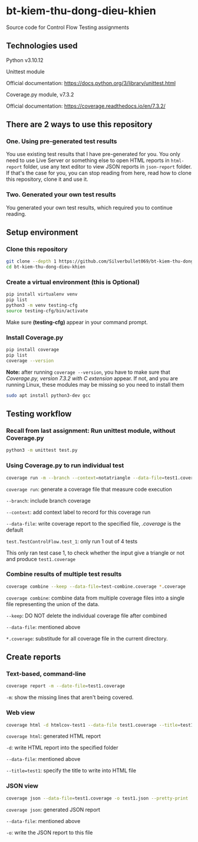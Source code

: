 # bt-kiem-thu-dong-dieu-khien
Source code for Control Flow Testing assignments

## Technologies used
Python v3.10.12

Unittest module

Official documentation: https://docs.python.org/3/library/unittest.html

Coverage.py module, v7.3.2

Official documentation: https://coverage.readthedocs.io/en/7.3.2/

## There are 2 ways to use this repository
### One. Using pre-generated test results
You use existing test results that I have pre-generated for you. You only need to use Live Server or something else to open HTML reports in ```html-report``` folder, use any text editor to view JSON reports in ```json-report``` folder. If that's the case for you, you can stop reading from here, read how to clone this repository, clone it and use it.

### Two. Generated your own test results
You generated your own test results, which required you to continue reading.

## Setup environment

### Clone this repository
```sh
git clone --depth 1 https://github.com/Silverbullet069/bt-kiem-thu-dong-dieu-khien.git
cd bt-kiem-thu-dong-dieu-khien
```

### Create a virtual environment (this is Optional)
```sh
pip install virtualenv venv
pip list
python3 -m venv testing-cfg
source testing-cfg/bin/activate
```
Make sure **(testing-cfg)** appear in your command prompt.

### Install Coverage.py
```sh
pip install coverage
pip list
coverage --version
```

**Note:** after running ```coverage --version```, you have to make sure that *Coverage.py, version 7.3.2 with C extension* appear. If not, and you are running Linux, these modules may be missing so you need to install them
```sh
sudo apt install python3-dev gcc
```

## Testing workflow

### Recall from last assignment: Run unittest module, without Coverage.py
```sh
python3 -m unittest test.py
```

### Using Coverage.py to run individual test
```sh
coverage run -m --branch --context=notatriangle --data-file=test1.coverage unittest test.TestControlFlow.test_1
```
```coverage run```: generate a coverage file that measure code execution

```--branch```: include branch coverage

```--context```: add context label to record for this coverage run

```--data-file```: write coverage report to the specified file, *.coverage* is the default

```test.TestControlFlow.test_1```: only run 1 out of 4 tests

This only ran test case 1, to check whether the input give a triangle or not and produce ```test1.coverage```

### Combine results of multiple test results
```sh
coverage combine --keep --data-file=test-combine.coverage *.coverage
```
```coverage combine```: combine data from multiple coverage files into a single file representing the union of the data.

```--keep```: DO NOT delete the individual coverage file after combined

```--data-file```: mentioned above

```*.coverage```: substitude for all coverage file in the current directory.

## Create reports
### Text-based, command-line
```sh
coverage report -m --date-file=test1.coverage
```
```-m```: show the missing lines that aren't being covered.

### Web view
```sh
coverage html -d htmlcov-test1 --data-file test1.coverage --title=test1
```
```coverage html```: generated HTML report

```-d```: write HTML report into the specified folder

```--data-file```: mentioned above

```--title=test1```: specify the title to write into HTML file

### JSON view
```sh
coverage json --data-file=test1.coverage -o test1.json --pretty-print
```
```coverage json```: generated JSON report

```--data-file```: mentioned above

```-o```: write the JSON report to this file




